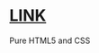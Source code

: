 # [LINK](https://crasher746.github.io/glowing-tube-light-text-animation/ "glowing-tube-light-text-animation")
Pure HTML5 and CSS
